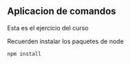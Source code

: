 ## Aplicacion de comandos

Esta es el ejercicio del curso

Recuerden instalar los paquetes de node

```
npm install
```